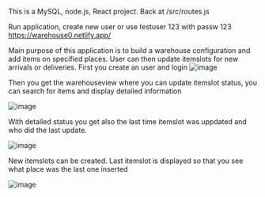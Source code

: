 This is a MySQL, node.js, React project. Back at /src/routes.js

Run application, create new user or use testuser 123 with passw 123  https://warehouse0.netlify.app/

Main purpose of this application is to build a warehouse configuration and add items on specified places. User can then update itemslots for new arrivals or deliveries.
First you create an user and login
![image](https://user-images.githubusercontent.com/91623423/212951873-f9bffa05-1256-4e8e-844d-29ef784921c9.png)


Then you get the warehouseview where you can update itemslot status, you can search for items and display detailed information

![image](https://user-images.githubusercontent.com/91623423/212952099-ee22bbcf-2c64-485f-b25d-681df105cde1.png)


With detailed status you get also the last time itemslot was uppdated and who did the last update.

![image](https://user-images.githubusercontent.com/91623423/212952215-47ad032d-7f0a-46e1-a389-3c5f38b69992.png)


New itemslots can be created. Last itemslot is displayed so that you see what place was the last one inserted

![image](https://user-images.githubusercontent.com/91623423/212955954-56c5d89a-49af-4a80-bada-3d8561b95ca3.png)

